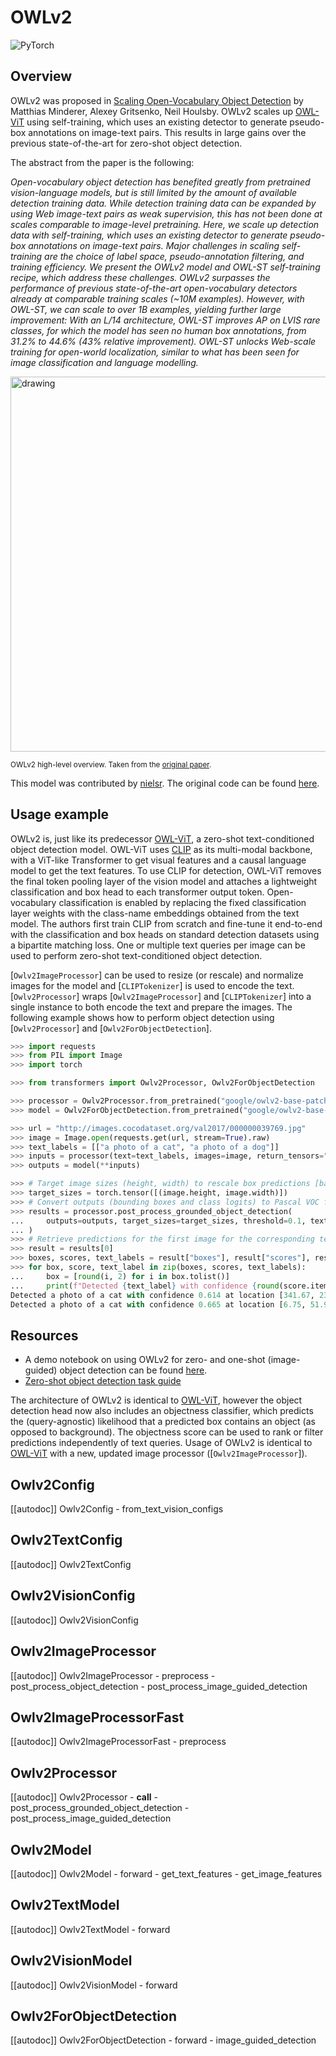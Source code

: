 <!--Copyright 2023 The HuggingFace Team. All rights reserved.

Licensed under the Apache License, Version 2.0 (the "License"); you may not use this file except in compliance with
the License. You may obtain a copy of the License at

http://www.apache.org/licenses/LICENSE-2.0

Unless required by applicable law or agreed to in writing, software distributed under the License is distributed on
an "AS IS" BASIS, WITHOUT WARRANTIES OR CONDITIONS OF ANY KIND, either express or implied. See the License for the
specific language governing permissions and limitations under the License.

⚠️ Note that this file is in Markdown but contain specific syntax for our doc-builder (similar to MDX) that may not be
rendered properly in your Markdown viewer.

-->

# OWLv2

<div class="flex flex-wrap space-x-1">
<img alt="PyTorch" src="https://img.shields.io/badge/PyTorch-DE3412?style=flat&logo=pytorch&logoColor=white">
</div>

## Overview

OWLv2 was proposed in [Scaling Open-Vocabulary Object Detection](https://arxiv.org/abs/2306.09683) by Matthias Minderer, Alexey Gritsenko, Neil Houlsby. OWLv2 scales up [OWL-ViT](owlvit) using self-training, which uses an existing detector to generate pseudo-box annotations on image-text pairs. This results in large gains over the previous state-of-the-art for zero-shot object detection.

The abstract from the paper is the following:

*Open-vocabulary object detection has benefited greatly from pretrained vision-language models, but is still limited by the amount of available detection training data. While detection training data can be expanded by using Web image-text pairs as weak supervision, this has not been done at scales comparable to image-level pretraining. Here, we scale up detection data with self-training, which uses an existing detector to generate pseudo-box annotations on image-text pairs. Major challenges in scaling self-training are the choice of label space, pseudo-annotation filtering, and training efficiency. We present the OWLv2 model and OWL-ST self-training recipe, which address these challenges. OWLv2 surpasses the performance of previous state-of-the-art open-vocabulary detectors already at comparable training scales (~10M examples). However, with OWL-ST, we can scale to over 1B examples, yielding further large improvement: With an L/14 architecture, OWL-ST improves AP on LVIS rare classes, for which the model has seen no human box annotations, from 31.2% to 44.6% (43% relative improvement). OWL-ST unlocks Web-scale training for open-world localization, similar to what has been seen for image classification and language modelling.*

<img src="https://huggingface.co/datasets/huggingface/documentation-images/resolve/main/transformers/model_doc/owlv2_overview.png"
alt="drawing" width="600"/>

<small> OWLv2 high-level overview. Taken from the <a href="https://arxiv.org/abs/2306.09683">original paper</a>. </small>

This model was contributed by [nielsr](https://huggingface.co/nielsr).
The original code can be found [here](https://github.com/google-research/scenic/tree/main/scenic/projects/owl_vit).

## Usage example

OWLv2 is, just like its predecessor [OWL-ViT](owlvit), a zero-shot text-conditioned object detection model. OWL-ViT uses [CLIP](clip) as its multi-modal backbone, with a ViT-like Transformer to get visual features and a causal language model to get the text features. To use CLIP for detection, OWL-ViT removes the final token pooling layer of the vision model and attaches a lightweight classification and box head to each transformer output token. Open-vocabulary classification is enabled by replacing the fixed classification layer weights with the class-name embeddings obtained from the text model. The authors first train CLIP from scratch and fine-tune it end-to-end with the classification and box heads on standard detection datasets using a bipartite matching loss. One or multiple text queries per image can be used to perform zero-shot text-conditioned object detection.

[`Owlv2ImageProcessor`] can be used to resize (or rescale) and normalize images for the model and [`CLIPTokenizer`] is used to encode the text. [`Owlv2Processor`] wraps [`Owlv2ImageProcessor`] and [`CLIPTokenizer`] into a single instance to both encode the text and prepare the images. The following example shows how to perform object detection using [`Owlv2Processor`] and [`Owlv2ForObjectDetection`].

```python
>>> import requests
>>> from PIL import Image
>>> import torch

>>> from transformers import Owlv2Processor, Owlv2ForObjectDetection

>>> processor = Owlv2Processor.from_pretrained("google/owlv2-base-patch16-ensemble")
>>> model = Owlv2ForObjectDetection.from_pretrained("google/owlv2-base-patch16-ensemble")

>>> url = "http://images.cocodataset.org/val2017/000000039769.jpg"
>>> image = Image.open(requests.get(url, stream=True).raw)
>>> text_labels = [["a photo of a cat", "a photo of a dog"]]
>>> inputs = processor(text=text_labels, images=image, return_tensors="pt")
>>> outputs = model(**inputs)

>>> # Target image sizes (height, width) to rescale box predictions [batch_size, 2]
>>> target_sizes = torch.tensor([(image.height, image.width)])
>>> # Convert outputs (bounding boxes and class logits) to Pascal VOC format (xmin, ymin, xmax, ymax)
>>> results = processor.post_process_grounded_object_detection(
...     outputs=outputs, target_sizes=target_sizes, threshold=0.1, text_labels=text_labels
... )
>>> # Retrieve predictions for the first image for the corresponding text queries
>>> result = results[0]
>>> boxes, scores, text_labels = result["boxes"], result["scores"], result["text_labels"]
>>> for box, score, text_label in zip(boxes, scores, text_labels):
...     box = [round(i, 2) for i in box.tolist()]
...     print(f"Detected {text_label} with confidence {round(score.item(), 3)} at location {box}")
Detected a photo of a cat with confidence 0.614 at location [341.67, 23.39, 642.32, 371.35]
Detected a photo of a cat with confidence 0.665 at location [6.75, 51.96, 326.62, 473.13]
```

## Resources

- A demo notebook on using OWLv2 for zero- and one-shot (image-guided) object detection can be found [here](https://github.com/NielsRogge/Transformers-Tutorials/tree/master/OWLv2).
- [Zero-shot object detection task guide](../tasks/zero_shot_object_detection)

<Tip>

The architecture of OWLv2 is identical to [OWL-ViT](owlvit), however the object detection head now also includes an objectness classifier, which predicts the (query-agnostic) likelihood that a predicted box contains an object (as opposed to background). The objectness score can be used to rank or filter predictions independently of text queries.
Usage of OWLv2 is identical to [OWL-ViT](owlvit) with a new, updated image processor ([`Owlv2ImageProcessor`]).

</Tip>

## Owlv2Config

[[autodoc]] Owlv2Config
    - from_text_vision_configs

## Owlv2TextConfig

[[autodoc]] Owlv2TextConfig

## Owlv2VisionConfig

[[autodoc]] Owlv2VisionConfig

## Owlv2ImageProcessor

[[autodoc]] Owlv2ImageProcessor
    - preprocess
    - post_process_object_detection
    - post_process_image_guided_detection

## Owlv2ImageProcessorFast

[[autodoc]] Owlv2ImageProcessorFast
    - preprocess

## Owlv2Processor

[[autodoc]] Owlv2Processor
    - __call__
    - post_process_grounded_object_detection
    - post_process_image_guided_detection

## Owlv2Model

[[autodoc]] Owlv2Model
    - forward
    - get_text_features
    - get_image_features

## Owlv2TextModel

[[autodoc]] Owlv2TextModel
    - forward

## Owlv2VisionModel

[[autodoc]] Owlv2VisionModel
    - forward

## Owlv2ForObjectDetection

[[autodoc]] Owlv2ForObjectDetection
    - forward
    - image_guided_detection
